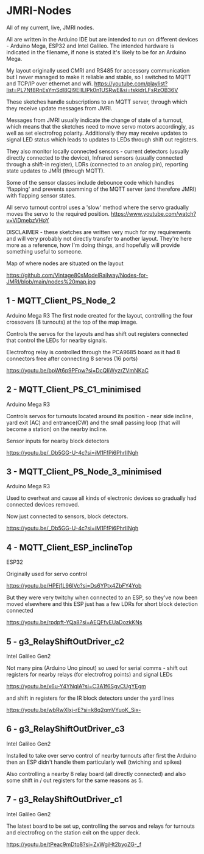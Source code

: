 # JMRI-Nodes
All of my current, live, JMRI nodes. 

All are written in the Arduino IDE but are intended to run on different devices - Arduino Mega, ESP32 and Intel Galileo. The intended hardware is indicated in the filename, if none is stated it's likely to be for an Arduino Mega.

My layout originally used CMRI and RS485 for accessory communication but I never managed to make it reliable and stable, so I switched to MQTT and TCP/IP over ethernet and wifi.
https://youtube.com/playlist?list=PL7Nf8RnEsYmSdl8QI9ElILIPk0n1USRwE&si=tskidrLFsRzOB36V

These sketches handle subscriptions to an MQTT server, through which they receive update messages from JMRI. 

Messages from JMRI usually indicate the change of state of a turnout, which means that the sketches need to move servo motors accordingly, as well as set electrofrog polarity. Additionally they may receive updates to signal LED status which leads to updates to LEDs through shift out registers.

They also monitor locally connected sensors - current detectors (usually directly connected to the device), Infrared sensors (usually connected through a shift-in register), LDRs (connected to an analog pin), reporting state updates to JMRI (through MQTT).

Some of the sensor classes include debounce code which handles 'flapping' and prevents spamming of the MQTT server (and therefore JMRI) with flapping sensor states.

All servo turnout control uses a 'slow' method where the servo gradually moves the servo to the required position.
https://www.youtube.com/watch?v=ViDmebzVHoY

DISCLAIMER - these sketches are written very much for my requirements and will very probably not directly transfer to another layout. They're here more as a reference, how I'm doing things, and hopefully will provide something useful to someone.

Map of where nodes are situated on the layout

https://github.com/Vintage80sModelRailway/Nodes-for-JMRI/blob/main/nodes%20map.jpg

<h2>1 - MQTT_Client_PS_Node_2</h2>
Arduino Mega R3
The first node created for the layout, controlling the four crossovers (8 turnouts) at the top of the map image.

Controls the servos for the layouts and has shift out registers connected that control the LEDs for nearby signals.

Electrofrog relay is controlled through the PCA9685 board as it had 8 connectors free after connecting 8 servos (16 ports)

https://youtu.be/bpWt6p9PFpw?si=DcQliWyzrZVmNKaC

<h2>2 - MQTT_Client_PS_C1_minimised</h2>
Arduino Mega R3

Controls servos for turnouts located around its position - near side incline, yard exit (AC) and entrance(CW) and the small passing loop (that will become a station) on the nearby incline.

Sensor inputs for nearby block detectors

https://youtu.be/_Db5GG-U-4c?si=iM1FfPi6PhrIINgh

<h2>3 - MQTT_Client_PS_Node_3_minimised</h2>
Arduino Mega R3

Used to overheat and cause all kinds of electronic devices so gradually had connected devices removed.

Now just connected to sensors, block detectors.

https://youtu.be/_Db5GG-U-4c?si=iM1FfPi6PhrIINgh

<h2>4 - MQTT_Client_ESP_inclineTop</h2>
ESP32

Originally used for servo control

https://youtu.be/HPEj1L96IVc?si=Ds6YPtx4ZbFY4Yob

But they were very twitchy when connected to an ESP, so they've now been moved elsewhere and this ESP just has a few LDRs for short block detection connected

https://youtu.be/rpdpft-YQa8?si=AEQFfvEUaDozkKNs

<h2>5 - g3_RelayShiftOutDriver_c2</h2>
Intel Galileo Gen2

Not many pins (Arduino Uno pinout) so used for serial comms - shift out registers for nearby relays (for electrofrog points) and signal LEDs

https://youtu.be/x6u-Y4YNqIA?si=C3A1f6SgvCUgYEgm

and shift in registers for the IR block detectors under the yard lines

https://youtu.be/wbRwXlxj-rE?si=k8q2qmVYuoK_Six-

<h2>6 - g3_RelayShiftOutDriver_c3</h2>
Intel Galileo Gen2

Installed to take over servo control of nearby turnouts after first the Arduino then an ESP didn't handle them particularly well (twiching and spikes)

Also controlling a nearby 8 relay board (all directly connected) and also some shift in / out registers for the same reasons as 5.

<h2>7 - g3_RelayShiftOutDriver_c1</h2>
Intel Galileo Gen2

The latest board to be set up, controlling the servos and relays for turnouts and electrofrog on the station exit on the upper deck.

https://youtu.be/tPeac9mDtp8?si=ZxWgiHt2byoZG-_f
